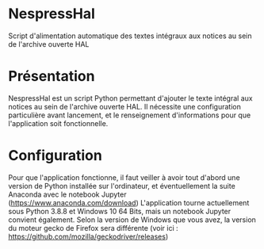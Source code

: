 # NespressHal
Script d'alimentation automatique des textes intégraux aux notices au sein de l'archive ouverte HAL

# Présentation
NespressHal est un script Python permettant d'ajouter le texte intégral aux notices au sein de l'archive ouverte HAL.
Il nécessite une configuration particulière avant lancement, et le renseignement d'informations pour que l'application soit fonctionnelle.

# Configuration
Pour que l'application fonctionne, il faut veiller à avoir tout d'abord une version de Python installée sur l'ordinateur, et éventuellement la suite Anaconda avec le notebook Jupyter (https://www.anaconda.com/download)
L'application tourne actuellement sous Python 3.8.8 et Windows 10 64 Bits, mais un notebook Jupyter convient également. Selon la version de Windows que vous avez, la version du moteur gecko de Firefox sera différente (voir ici : https://github.com/mozilla/geckodriver/releases)


